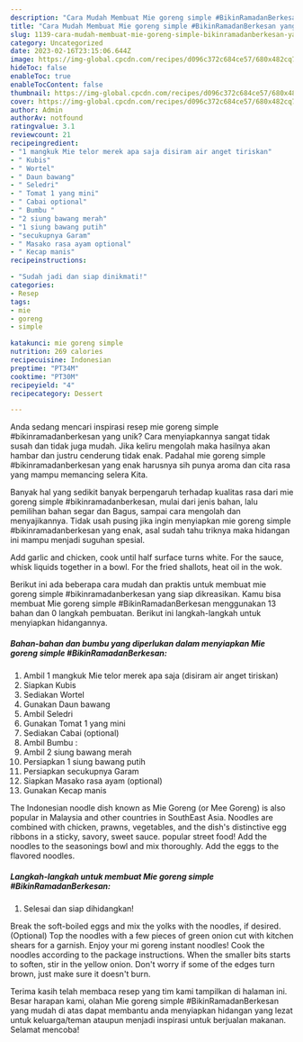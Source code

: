 ```yaml
---
description: "Cara Mudah Membuat Mie goreng simple #BikinRamadanBerkesan yang Enak"
title: "Cara Mudah Membuat Mie goreng simple #BikinRamadanBerkesan yang Enak"
slug: 1139-cara-mudah-membuat-mie-goreng-simple-bikinramadanberkesan-yang-enak
category: Uncategorized
date: 2023-02-16T23:15:06.644Z
image: https://img-global.cpcdn.com/recipes/d096c372c684ce57/680x482cq70/mie-goreng-simple-bikinramadanberkesan-foto-resep-utama.jpg
hideToc: false
enableToc: true
enableTocContent: false
thumbnail: https://img-global.cpcdn.com/recipes/d096c372c684ce57/680x482cq70/mie-goreng-simple-bikinramadanberkesan-foto-resep-utama.jpg
cover: https://img-global.cpcdn.com/recipes/d096c372c684ce57/680x482cq70/mie-goreng-simple-bikinramadanberkesan-foto-resep-utama.jpg
author: Admin
authorAv: notfound
ratingvalue: 3.1
reviewcount: 21
recipeingredient:
- "1 mangkuk Mie telor merek apa saja disiram air anget tiriskan"
- " Kubis"
- " Wortel"
- " Daun bawang"
- " Seledri"
- " Tomat 1 yang mini"
- " Cabai optional"
- " Bumbu "
- "2 siung bawang merah"
- "1 siung bawang putih"
- "secukupnya Garam"
- " Masako rasa ayam optional"
- " Kecap manis"
recipeinstructions:

- "Sudah jadi dan siap dinikmati!"
categories:
- Resep
tags:
- mie
- goreng
- simple

katakunci: mie goreng simple 
nutrition: 269 calories
recipecuisine: Indonesian
preptime: "PT34M"
cooktime: "PT30M"
recipeyield: "4"
recipecategory: Dessert

---
```





Anda sedang mencari inspirasi resep mie goreng simple #bikinramadanberkesan yang unik? Cara menyiapkannya sangat tidak susah dan tidak juga mudah. Jika keliru mengolah maka hasilnya akan hambar dan justru cenderung tidak enak. Padahal mie goreng simple #bikinramadanberkesan yang enak harusnya sih punya aroma dan cita rasa yang mampu memancing selera Kita.





Banyak hal yang sedikit banyak berpengaruh terhadap kualitas rasa dari mie goreng simple #bikinramadanberkesan, mulai dari jenis bahan, lalu pemilihan bahan segar dan Bagus, sampai cara mengolah dan menyajikannya. Tidak usah pusing jika ingin menyiapkan mie goreng simple #bikinramadanberkesan yang enak,      asal sudah tahu triknya maka hidangan ini mampu menjadi suguhan spesial.














Add garlic and chicken, cook until half surface turns white. For the sauce, whisk liquids together in a bowl. For the fried shallots, heat oil in the wok.






Berikut ini ada beberapa cara mudah dan praktis untuk membuat mie goreng simple #bikinramadanberkesan yang siap dikreasikan. Kamu bisa membuat Mie goreng simple #BikinRamadanBerkesan menggunakan 13 bahan dan 0 langkah pembuatan. Berikut ini langkah-langkah untuk menyiapkan hidangannya.

<!--inarticleads1-->

##### Bahan-bahan dan bumbu yang diperlukan dalam menyiapkan Mie goreng simple #BikinRamadanBerkesan:

1. Ambil 1 mangkuk Mie telor merek apa saja (disiram air anget tiriskan)
1. Siapkan  Kubis
1. Sediakan  Wortel
1. Gunakan  Daun bawang
1. Ambil  Seledri
1. Gunakan  Tomat 1 yang mini
1. Sediakan  Cabai (optional)
1. Ambil  Bumbu :
1. Ambil 2 siung bawang merah
1. Persiapkan 1 siung bawang putih
1. Persiapkan secukupnya Garam
1. Siapkan  Masako rasa ayam (optional)
1. Gunakan  Kecap manis


The Indonesian noodle dish known as Mie Goreng (or Mee Goreng) is also popular in Malaysia and other countries in SouthEast Asia. Noodles are combined with chicken, prawns, vegetables, and the dish&#39;s distinctive egg ribbons in a sticky, savory, sweet sauce. popular street food! Add the noodles to the seasonings bowl and mix thoroughly. Add the eggs to the flavored noodles. 

<!--inarticleads2-->

##### Langkah-langkah untuk membuat Mie goreng simple #BikinRamadanBerkesan:


1. Selesai dan siap dihidangkan!

Break the soft-boiled eggs and mix the yolks with the noodles, if desired. (Optional) Top the noodles with a few pieces of green onion cut with kitchen shears for a garnish. Enjoy your mi goreng instant noodles! Cook the noodles according to the package instructions. When the smaller bits starts to soften, stir in the yellow onion. Don&#39;t worry if some of the edges turn brown, just make sure it doesn&#39;t burn. 

Terima kasih telah membaca resep yang tim kami tampilkan di halaman ini. Besar harapan kami, olahan Mie goreng simple #BikinRamadanBerkesan yang mudah di atas dapat membantu anda menyiapkan hidangan yang lezat untuk keluarga/teman ataupun menjadi inspirasi untuk berjualan makanan. Selamat mencoba!
